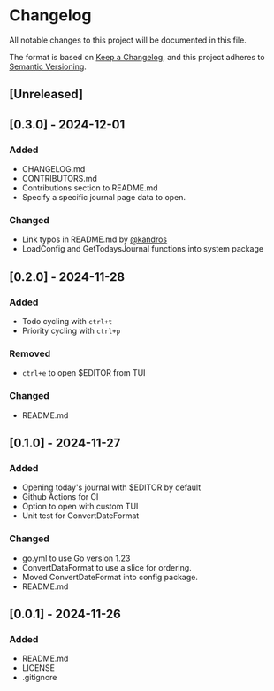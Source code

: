 # Changelog

All notable changes to this project will be documented in this file.

The format is based on [Keep a Changelog](https://keepachangelog.com/en/1.1.0/),
and this project adheres to [Semantic Versioning](https://semver.org/spec/v2.0.0.html).

## [Unreleased]

## [0.3.0] - 2024-12-01
### Added
- CHANGELOG.md
- CONTRIBUTORS.md
- Contributions section to README.md
- Specify a specific journal page data to open.

### Changed
- Link typos in README.md by [@kandros](https://github.com/jrswab/lsq/commits?author=kandros)
- LoadConfig and GetTodaysJournal functions into system package

## [0.2.0] - 2024-11-28
### Added
- Todo cycling with `ctrl+t`
- Priority cycling with `ctrl+p`

### Removed
- `ctrl+e` to open $EDITOR from TUI

### Changed
- README.md

## [0.1.0] - 2024-11-27
### Added
- Opening today's journal with $EDITOR by default
- Github Actions for CI
- Option to open with custom TUI
- Unit test for ConvertDateFormat

### Changed
- go.yml to use Go version 1.23
- ConvertDataFormat to use a slice for ordering.
- Moved ConvertDateFormat into config package.
- README.md

## [0.0.1] - 2024-11-26
### Added
- README.md
- LICENSE
- .gitignore